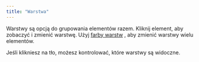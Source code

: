 ```yaml
---
title: "Warstwa"
---
```


Warstwy są opcją do grupowania elementów razem. Kliknij element, aby zobaczyć i zmienić warstwę. Użyj [farby warstw](painters/layer.md) , aby zmienić warstwy wielu elementów.

Jeśli klikniesz na tło, możesz kontrolować, które warstwy są widoczne.
